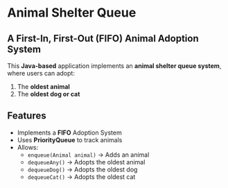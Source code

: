 # Animal Shelter Queue

## A First-In, First-Out (FIFO) Animal Adoption System

This **Java-based** application implements an **animal shelter queue system**, where users can adopt:
1. The **oldest animal**
2. The **oldest dog or cat**

## Features
- Implements a **FIFO** Adoption System
- Uses **PriorityQueue** to track animals
- Allows:
  - `enqueue(Animal animal)` -> Adds an animal
  - `dequeueAny()` -> Adopts the oldest animal
  - `dequeueDog()` -> Adopts the oldest dog
  - `dequeueCat()` -> Adopts the oldest cat

